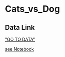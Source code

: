# Cats_vs_Dog
##  Data Link

["GO TO DATA"](https://www.kaggle.com/datasets/salader/dogs-vs-cats/data)

[see Notebook](https://nbviewer.org/github/KHIZARABBASI/Cats_vs_Dog/blob/main/notebook/Cat_vs_Dog.ipynb)

